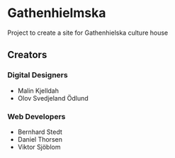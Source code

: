 # Gathenhielmska
Project to create a site for Gathenhielska culture house

## Creators
### Digital Designers
* Malin Kjelldah
* Olov Svedjeland Ödlund

### Web Developers
* Bernhard Stedt
* Daniel Thorsen
* Viktor Sjöblom
